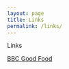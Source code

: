 ```yaml
---
layout: page
title: Links
permalink: /links/
---
```

Links

[BBC Good Food](https://www.bbcgoodfood.com/)
